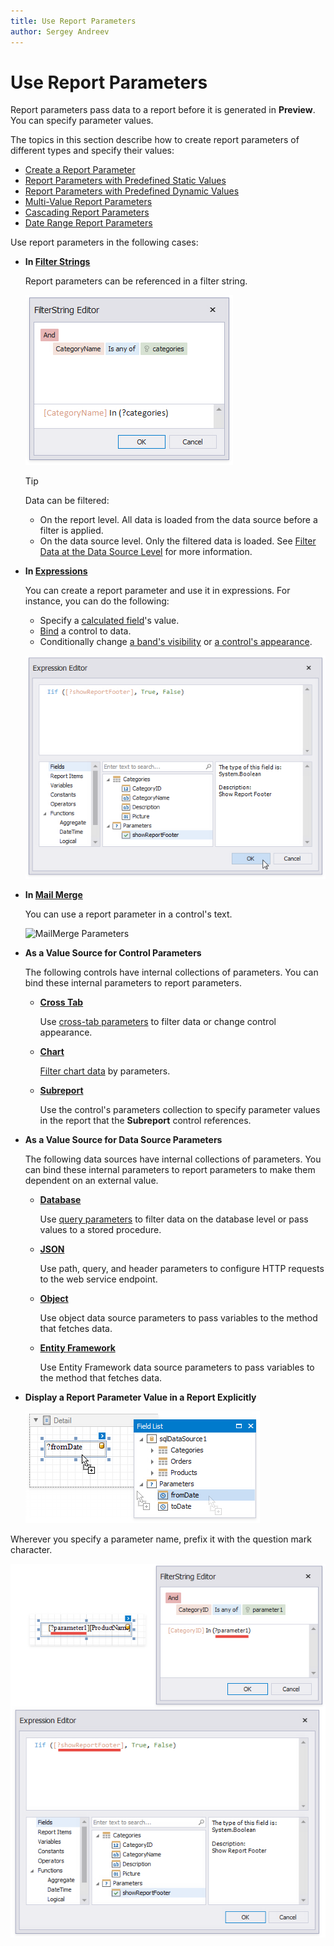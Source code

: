 ```yaml
---
title: Use Report Parameters
author: Sergey Andreev
---
```

# Use Report Parameters

Report parameters pass data to a report before it is generated in **Preview**. You can specify parameter values.

The topics in this section describe how to create report parameters of different types and specify their values: 

* [Create a Report Parameter](use-report-parameters/create-a-report-parameter.md)
* [Report Parameters with Predefined Static Values](use-report-parameters/report-parameters-with-predefined-static-values.md)
* [Report Parameters with Predefined Dynamic Values](use-report-parameters/report-parameters-with-predefined-dynamic-values.md)
* [Multi-Value Report Parameters](use-report-parameters/multi-value-report-parameters.md)
* [Cascading Report Parameters](use-report-parameters/cascading-report-parameters.md)
* [Date Range Report Parameters](use-report-parameters/date-range-report-parameters.md)

Use report parameters in the following cases:

* **In [Filter Strings](filter-data.md)**

    Report parameters can be referenced in a filter string.

    ![parameters-filter-string-multi-value](../../../../images/eurd-win-parameters-filter-string-with-multi-value-parameter.png)

    > [!TIP]
    > Data can be filtered:
    > * On the report level. All data is loaded from the data source before a filter is applied.
    > * On the data source level. Only the filtered data is loaded. See [Filter Data at the Data Source Level](filter-data/filter-data-at-the-data-source-level.md) for more information.

* **In [Expressions](../use-expressions.md)**

    You can create a report parameter and use it in expressions. For instance, you can do the following:

    * Specify a [calculated field](use-calculated-fields/calculated-fields-overview.md)'s value.
    * [Bind](../use-report-elements/bind-controls-to-data.md) a control to data. 
    * Conditionally change [a band's visibility](specify-conditions-for-report-elements/conditionally-change-a-bands-visibility-expression-bindings.md) or [a control's appearance](specify-conditions-for-report-elements/conditionally-change-a-control-appearance.md).
 
    ![parameters-expression-editor](../../../../images/eurd-win-parameters-expression-editor.png)

* **In [Mail Merge](../use-report-elements/use-embedded-fields-mail-merge.md)**

    You can use a report parameter in a control's text.

    ![MailMerge Parameters](../../../../images/eurd-win-mailmerge-parameters.png)

* **As a Value Source for Control Parameters**

    The following controls have internal collections of parameters. You can bind these internal parameters to report parameters.

    * **[Cross Tab](../use-report-elements/use-cross-tabs/cross-tab-overview.md)**

	    Use [cross-tab parameters](../use-report-elements/use-cross-tabs/data-shaping.md#use-parameters) to filter data or change control appearance.

    * **[Chart](../use-report-elements/use-charts-and-pivot-grids/use-charts-in-reports.md)**

	    [Filter chart data](../use-report-elements/use-charts-and-pivot-grids/use-charts-to-visualize-grouped-data.md) by parameters.

    * **[Subreport](../use-report-elements/use-basic-report-controls/subreport.md)**

	    Use the control's parameters collection to specify parameter values in the report that the **Subreport** control references.

* **As a Value Source for Data Source Parameters**

    The following data sources have internal collections of parameters. You can bind these internal parameters to report parameters to make them dependent on an external value.

    * **[Database](../bind-to-data/bind-a-report-to-a-database.md)**

        Use [query parameters](../bind-to-data/specify-query-parameters.md) to filter data on the database level or pass values to a stored procedure.

    * **[JSON](../bind-to-data/bind-a-report-to-json-data.md)**

        Use path, query, and header parameters to configure HTTP requests to the web service endpoint.

    * **[Object](../bind-to-data/bind-a-report-to-an-object-data-source.md)**

        Use object data source parameters to pass variables to the method that fetches data.

    * **[Entity Framework](../bind-to-data/bind-a-report-to-an-entity-framework-data-source.md)**

        Use Entity Framework data source parameters to pass variables to the method that fetches data.

* **Display a Report Parameter Value in a Report Explicitly**

    ![Display Parameters Explicitly](../../../../images/eurd-win-display-parameters-explicitly.png)

Wherever you specify a parameter name, prefix it with the question mark character.

![Prepend Parameters with Question Mark](../../../../images/eurd-win-parameters-prepend-with-question-mark.png)
